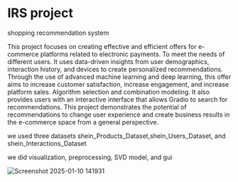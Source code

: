 # **IRS project**
shopping recommendation system


This project focuses on creating effective and efficient offers for e-commerce platforms related to electronic payments. To meet the needs of different users. It uses data-driven insights from user demographics, interaction history, and devices to create personalized recommendations. Through the use of advanced machine learning and deep learning, this offer aims to increase customer satisfaction, increase engagement, and increase platform sales. Algorithm selection and combination modeling. It also provides users with an interactive interface that allows Gradio to search for recommendations. This project demonstrates the potential of recommendations to change user experience and create business results in the e-commerce space from a general perspective.

we used three datasets 
shein_Products_Dataset,shein_Users_Dataset, and shein_Interactions_Dataset

we did visualization, preprocessing, SVD model, and gui 

![Screenshot 2025-01-10 141931](https://github.com/user-attachments/assets/5e833926-ce33-4dde-9aa7-1575ad4d35f7)
